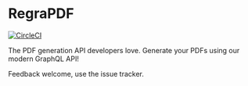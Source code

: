 # RegraPDF

[![CircleCI](https://circleci.com/gh/kriswep/regrapdf.svg?style=svg)](https://circleci.com/gh/kriswep/regrapdf)

The PDF generation API developers love. Generate your PDFs using our modern GraphQL API!

Feedback welcome, use the issue tracker.
